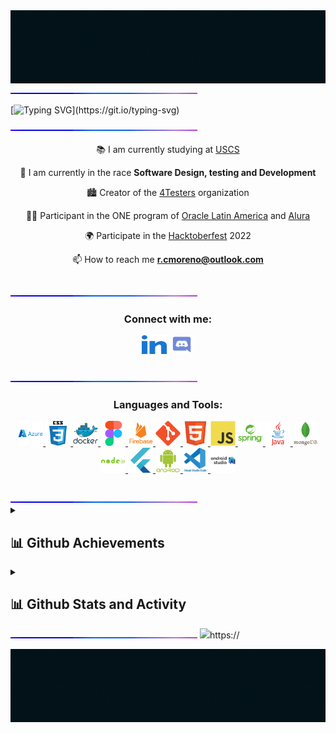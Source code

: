 <!-- GIT HEADER -->
<img src="https://github.com/FarenCoder/FarenCoder/blob/adcfcb20fe112baeec207c5375c9a10e9e545556/assets/banner-footer.gif">
<img src="https://github.com/FarenCoder/FarenCoder/blob/adcfcb20fe112baeec207c5375c9a10e9e545556/assets/line-neon.gif">
<!-- TYPING DATA -->

[![Typing SVG](https://readme-typing-svg.herokuapp.com?font=Fira+Code&pause=1000&color=51F783&center=true&vCenter=true&multiline=true&width=435&height=135&lines=HELLO%F0%9F%91%8B;My+name+is+Rodolfo%2C;I'm+from+Brazil%2C;Welcome+to+my+Github+profile!)](https://git.io/typing-svg)

<img src="https://github.com/FarenCoder/FarenCoder/blob/adcfcb20fe112baeec207c5375c9a10e9e545556/assets/line-neon.gif" align="center">
<!--DESCRIPTION -->
<div align="center">
  
  📚 I am currently studying at [USCS](https://www.uscs.edu.br/)
  
  🌱 I am currently in the race **Software Design, testing and Development**

🏙 Creator of the [4Testers](https://github.com/4Testers) organization

👩‍💻 Participant in the ONE program of [Oracle Latin America](https://www.oracle.com/lad) and [Alura](https://www.alura.com.br/)

🌍 Participate in the [Hacktoberfest](https://hacktoberfest.com/) 2022

📫 How to reach me **r.cmoreno@outlook.com**

</div>
<br>
<img src="https://github.com/FarenCoder/FarenCoder/blob/adcfcb20fe112baeec207c5375c9a10e9e545556/assets/line-neon.gif">
<!-- CONTACT -->
<h3 align="center">Connect with me:</h3>
<p align="center">
<a href="https://www.linkedin.com/in/rodolfo-moreno-8a6629171/" target="blank"><img align="center" src="https://github.com/FarenCoder/FarenCoder/blob/4159049060c15c9a3067ef1107cb930829bce571/assets/linked-in-alt.svg" alt="Rodolfo Moreno" height="30" width="40" /></a>
<a href="" target="blank"><img align="center" src="https://github.com/FarenCoder/FarenCoder/blob/4159049060c15c9a3067ef1107cb930829bce571/assets/discord.svg" alt="Rodolfo" height="30" width="40" /></a>
</p></br>
<img src="https://github.com/FarenCoder/FarenCoder/blob/adcfcb20fe112baeec207c5375c9a10e9e545556/assets/line-neon.gif">
<!-- TOOLS -->
<h3 align="center">Languages and Tools:</h3>
<p align="center"> 
<a href="https://azure.microsoft.com/en-in/" target="_blank" rel="noreferrer"> <img src="https://github.com/FarenCoder/FarenCoder/blob/adcfcb20fe112baeec207c5375c9a10e9e545556/assets/icons/azure/azure-original-wordmark.svg" alt="azure" width="40" height="40"/> </a> 
<a href="https://www.w3schools.com/css/" target="_blank" rel="noreferrer"> <img src="https://github.com/FarenCoder/FarenCoder/blob/adcfcb20fe112baeec207c5375c9a10e9e545556/assets/icons/css3/css3-original-wordmark.svg" alt="css3" width="40" height="40"/> 
</a> 
<a href="https://www.docker.com/" target="_blank" rel="noreferrer"> <img src="https://github.com/FarenCoder/FarenCoder/blob/adcfcb20fe112baeec207c5375c9a10e9e545556/assets/icons/docker/docker-original-wordmark.svg" alt="docker" width="40" height="40"/> </a> 
<a href="https://www.figma.com/" target="_blank" rel="noreferrer"> <img src="https://github.com/FarenCoder/FarenCoder/blob/adcfcb20fe112baeec207c5375c9a10e9e545556/assets/icons/figma/figma-original.svg" alt="figma" width="40" height="40"/> 
</a> 
<a href="https://firebase.google.com/" target="_blank" rel="noreferrer"> <img src="https://github.com/FarenCoder/FarenCoder/blob/adcfcb20fe112baeec207c5375c9a10e9e545556/assets/icons/firebase/firebase-plain-wordmark.svg" alt="firebase" width="40" height="40"/> </a> 
<a href="https://git-scm.com/" target="_blank" rel="noreferrer"> <img src="https://github.com/FarenCoder/FarenCoder/blob/adcfcb20fe112baeec207c5375c9a10e9e545556/assets/icons/git/git-plain.svg" alt="git" width="40" height="40"/> 
</a> 
<a href="https://www.w3.org/html/" target="_blank" rel="noreferrer"> <img src="https://github.com/FarenCoder/FarenCoder/blob/adcfcb20fe112baeec207c5375c9a10e9e545556/assets/icons/html5/html5-original.svg" alt="html5" width="40" height="40"/> 
</a> 
<a href="https://developer.mozilla.org/en-US/docs/Web/JavaScript" target="_blank" rel="noreferrer"> <img src="https://github.com/FarenCoder/FarenCoder/blob/adcfcb20fe112baeec207c5375c9a10e9e545556/assets/icons/javascript/javascript-original.svg" alt="javascript" width="40" height="40"/> 
</a> 
<a href="https://spring.io/" target="_blank" rel="noreferrer"> <img src="https://github.com/FarenCoder/FarenCoder/blob/adcfcb20fe112baeec207c5375c9a10e9e545556/assets/icons/spring/spring-original-wordmark.svg" alt="Spring" width="40" height="40"/> </a> 
<a href="https://www.java.com/en/" target="_blank" rel="noreferrer"> <img src="https://github.com/FarenCoder/FarenCoder/blob/adcfcb20fe112baeec207c5375c9a10e9e545556/assets/icons/java/java-original-wordmark.svg" alt="java" width="40" height="40"/> 
</a> 
<a href="https://www.mongodb.com/" target="_blank" rel="noreferrer"> <img src="https://github.com/FarenCoder/FarenCoder/blob/adcfcb20fe112baeec207c5375c9a10e9e545556/assets/icons/mongodb/mongodb-original-wordmark.svg" alt="mongodb" width="40" height="40"/> </a> 
<a href="https://nodejs.org" target="_blank" rel="noreferrer"> <img src="https://github.com/FarenCoder/FarenCoder/blob/adcfcb20fe112baeec207c5375c9a10e9e545556/assets/icons/nodejs/nodejs-plain-wordmark.svg" alt="nodejs" width="40" height="40"/> 
</a> 
<a href="https://flutter.dev/" target="_blank" rel="noreferrer"> <img src="https://github.com/FarenCoder/FarenCoder/blob/adcfcb20fe112baeec207c5375c9a10e9e545556/assets/icons/flutter/flutter-original.svg" alt="flutter" width="40" height="40"/> 
</a> 
<a href="https://developer.android.com/studio" target="_blank" rel="noreferrer"> <img src="https://github.com/FarenCoder/FarenCoder/blob/adcfcb20fe112baeec207c5375c9a10e9e545556/assets/icons/android/android-plain-wordmark.svg" alt="android_studio" width="40" height="40"/> </a> 
<a href="https://code.visualstudio.com/" target="_blank" rel="noreferrer"> <img src="https://github.com/FarenCoder/FarenCoder/blob/adcfcb20fe112baeec207c5375c9a10e9e545556/assets/icons/vscode/vscode-original-wordmark.svg" alt="visual_studio" width="40" height="40"/> 
</a>
<a href="https://code.visualstudio.com/" target="_blank" rel="noreferrer"> <img src="https://github.com/FarenCoder/FarenCoder/blob/adcfcb20fe112baeec207c5375c9a10e9e545556/assets/icons/androidstudio/androidstudio-original-wordmark.svg" alt="Android_studio" width="40" height="40"/> </a>
</p>
<br>
<img src="https://github.com/FarenCoder/FarenCoder/blob/adcfcb20fe112baeec207c5375c9a10e9e545556/assets/line-neon.gif">
<details>
  <summary><h2>📊 Github Achievements</h2></summary>
<!-- Achievements -->
<h3 align="center">Stats:</h3>
<p align="center"> <a href="https://github.com/ryo-ma/github-profile-trophy"><img src="https://github-profile-trophy.vercel.app/?username=FarenCoder&theme=matrix" alt="rodolfoMoreno" /></a> </p>
</details>
<!-- Status-->
<details>
  <summary><h2>📊 Github Stats and Activity</h2></summary>
<div align="center">  
  <img width="53%" height="195px" src="https://github-readme-stats.vercel.app/api?username=FarenCoder&show_icons=true&count_private=true&hide_border=true&title_color=008000&icon_color=02D9F7FF&text_color=6594E2&bg_color=0d1117" alt="Dev github stats" /> 
  
  <img width="45%" height="195px" src="https://github-readme-stats.vercel.app/api/top-langs/?username=FarenCoder&layout=compact&hide_border=true&title_color=008000&text_color=6594E2&bg_color=0d1117" />
</div>
<p align="center">
<h3>🔥 Streak Stats</h3>
  <!-- GitHub Readme Streak Stats - https://github.com/DenverCoder1/github-readme-streak-stats -->
  <p>
    <a href="https://github.com/DenverCoder1/github-readme-streak-stats">
      <img title="🔥 Streak stats" alt="RodolfoMoreno's streak" src="https://github-readme-streak-stats.herokuapp.com?user=FarenCoder&theme=blue-green&hide_border=true&date_format=j%20M%5B%20Y%5D&type=png)](https://git.io/streak-stats"/>
    </a>
  </p>
</details>
<img src="https://github.com/FarenCoder/FarenCoder/blob/adcfcb20fe112baeec207c5375c9a10e9e545556/assets/line-neon.gif">
<!-- PROFILE VISIT -->
<img src="https://komarev.com/ghpvc/?username=FarenCoder&color=green">https://
<!-- GIF FOOTER -->
<p align="left"> <img src="https://github.com/FarenCoder/FarenCoder/blob/adcfcb20fe112baeec207c5375c9a10e9e545556/assets/banner-footer.gif" alt="rodolfomoreno" /> </p>

